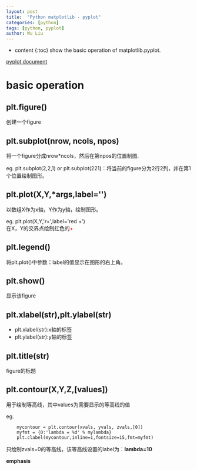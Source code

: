 ```yaml
---
layout: post
title:  "Python matplotlib - pyplot"
categories: [python]
tags: [python, pyplot]
author: Wu Liu
---
```


* content
{:toc}
show the basic operation of matplotlib.pyplot.

[pyplot document](http://matplotlib.org/api/pyplot_summary.html)




# basic operation

## plt.figure()
创建一个figure

## plt.subplot(nrow, ncols, npos)
将一个figure分成nrow*ncols，然后在第npos的位置制图.

eg. plt.subplot(2,2,1) or plt.subplot(221)：将当前的figure分为2行2列，并在第1个位置绘制图形。

## plt.plot(X,Y,*args,label='')
以数组X作为x轴，Y作为y轴，绘制图形。

eg. plt.plot(X,Y,'r+',label='red +') <br/>
在X，Y的交界点绘制红色的<font color='red'>+</font>

## plt.legend()
将plt.plot()中参数：label的值显示在图形的右上角。

## plt.show()
显示该figure

## plt.xlabel(str),plt.ylabel(str)
* plt.xlabel(str):x轴的标签
* plt.ylabel(str):y轴的标签

## plt.title(str)
figure的标题

## plt.contour(X,Y,Z,[values])
用于绘制等高线，其中values为需要显示的等高线的值

eg.
```
    mycontour = plt.contour(xvals, yvals, zvals,[0])
    myfmt = {0:'lambda = %d' % mylambda}
    plt.clabel(mycontour,inline=1,fontsize=15,fmt=myfmt)
```

只绘制zvals=0的等高线，该等高线设置的label为：**lambda=10**


**emphasis**
